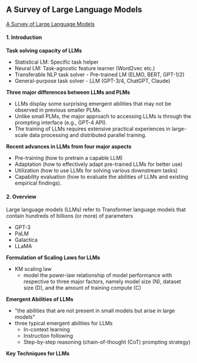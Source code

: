 ## A Survey of Large Language Models

[A Survey of Large Language Models](https://arxiv.org/pdf/2303.18223)

#### 1. Introduction

**Task solving capacity of LLMs**

- Statistical LM: Specific task helper
- Neural LM: Task-agnostic feature learner (Word2vec etc.)
- Transferable NLP task solver - Pre-trained LM (ELMO, BERT, GPT-1/2)
- General-purpose task solver - LLM (GPT-3/4, ChatGPT, Claude)

**Three major differences between LLMs and PLMs**

- LLMs display some surprising emergent abilities that may not be observed in previous smaller PLMs.
- Unlike small PLMs, the major approach to accessing LLMs is through the prompting interface (e.g., GPT-4 API).
- The training of LLMs requires extensive practical experiences in large-scale data processing and distributed parallel training.

**Recent advances in LLMs from four major aspects**

- Pre-training (how to pretrain a capable LLM)
- Adaptation (how to effectively adapt pre-trained LLMs for better use)
- Utilization (how to use LLMs for solving various downstream tasks)
- Capability evaluation (how to evaluate the abilities of LLMs and existing empirical findings). 

#### 2. Overview

Large language models (LLMs) refer to Transformer language models that contain hundreds of billions (or more) of parameters
- GPT-3
- PaLM
- Galactica
- LLaMA

**Formulation of Scaling Laws for LLMs**
- KM scaling law
  - model the power-law relationship of model performance with respective to three major factors, namely model size (N), dataset size (D), and the amount of training compute (C)

**Emergent Abilities of LLMs**
- "the abilities that are not present in small models but arise in large models"
- three typical emergent abilities for LLMs
  - In-context learning
  - Instruction following
  - Step-by-step reasoning (chain-of-thought (CoT) prompting strategy)
 
**Key Techniques for LLMs**
